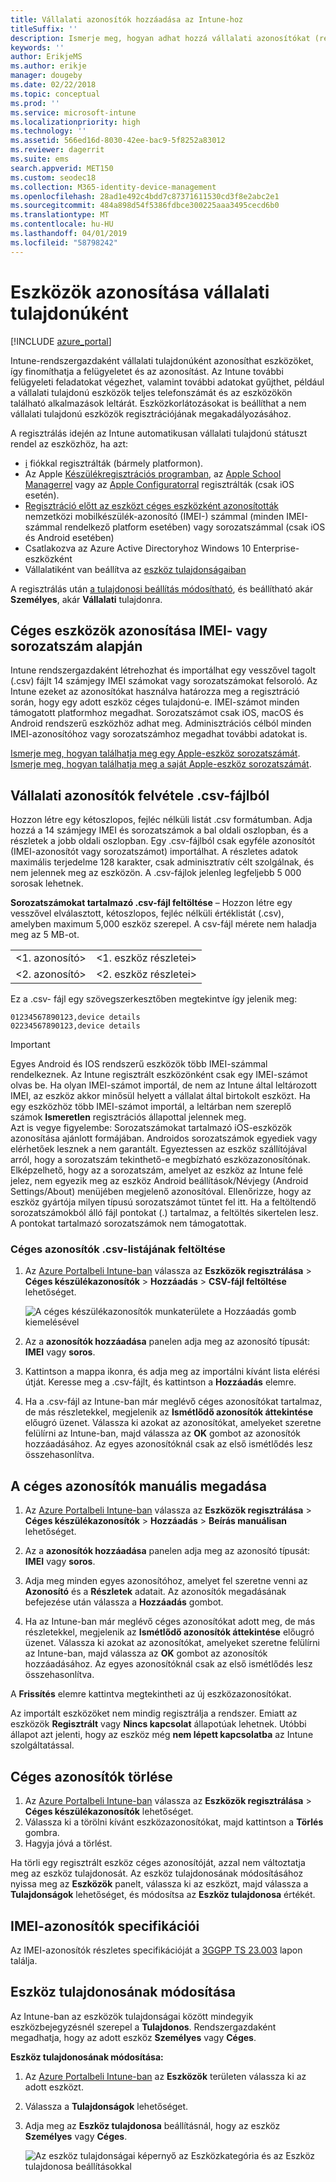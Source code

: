 ```yaml
---
title: Vállalati azonosítók hozzáadása az Intune-hoz
titleSuffix: ''
description: Ismerje meg, hogyan adhat hozzá vállalati azonosítókat (regisztrációs módszer, IMEI és sorozatszámok) a Microsoft Intune-bA.
keywords: ''
author: ErikjeMS
ms.author: erikje
manager: dougeby
ms.date: 02/22/2018
ms.topic: conceptual
ms.prod: ''
ms.service: microsoft-intune
ms.localizationpriority: high
ms.technology: ''
ms.assetid: 566ed16d-8030-42ee-bac9-5f8252a83012
ms.reviewer: dagerrit
ms.suite: ems
search.appverid: MET150
ms.custom: seodec18
ms.collection: M365-identity-device-management
ms.openlocfilehash: 28ad1e492c4bdd7c87371611530cd3f8e2abc2e1
ms.sourcegitcommit: 484a898d54f5386fdbce300225aaa3495cecd6b0
ms.translationtype: MT
ms.contentlocale: hu-HU
ms.lasthandoff: 04/01/2019
ms.locfileid: "58798242"
---
```

# <a name="identify-devices-as-corporate-owned"></a>Eszközök azonosítása vállalati tulajdonúként

[!INCLUDE [azure_portal](./includes/azure_portal.md)]

Intune-rendszergazdaként vállalati tulajdonúként azonosíthat eszközöket, így finomíthatja a felügyeletet és az azonosítást. Az Intune további felügyeleti feladatokat végezhet, valamint további adatokat gyűjthet, például a vállalati tulajdonú eszközök teljes telefonszámát és az eszközökön található alkalmazások leltárát. Eszközkorlátozásokat is beállíthat a nem vállalati tulajdonú eszközök regisztrációjának megakadályozásához.

A regisztrálás idején az Intune automatikusan vállalati tulajdonú státuszt rendel az eszközhöz, ha azt:

- [i](device-enrollment-manager-enroll.md) fiókkal regisztrálták (bármely platformon).
- Az Apple [Készülékregisztrációs programban](device-enrollment-program-enroll-ios.md), az [Apple School Managerrel](apple-school-manager-set-up-ios.md) vagy az [Apple Configuratorral](apple-configurator-enroll-ios.md) regisztrálták (csak iOS esetén).
- [Regisztráció előtt az eszközt céges eszközként azonosították](#identify-corporate-owned-devices-with-imei-or-serial-number) nemzetközi mobilkészülék-azonosító (IMEI-) számmal (minden IMEI-számmal rendelkező platform esetében) vagy sorozatszámmal (csak iOS és Android esetében)
- Csatlakozva az Azure Active Directoryhoz Windows 10 Enterprise-eszközként
- Vállalatiként van beállítva az [eszköz tulajdonságaiban](#change-device-ownership)

A regisztrálás után [a tulajdonosi beállítás módosítható](#change-device-ownership), és beállítható akár **Személyes**, akár **Vállalati** tulajdonra.

## <a name="identify-corporate-owned-devices-with-imei-or-serial-number"></a>Céges eszközök azonosítása IMEI- vagy sorozatszám alapján

Intune rendszergazdaként létrehozhat és importálhat egy vesszővel tagolt (.csv) fájlt 14 számjegy IMEI számokat vagy sorozatszámokat felsoroló. Az Intune ezeket az azonosítókat használva határozza meg a regisztráció során, hogy egy adott eszköz céges tulajdonú-e. IMEI-számot minden támogatott platformhoz megadhat. Sorozatszámot csak iOS, macOS és Android rendszerű eszközhöz adhat meg. Adminisztrációs célból minden IMEI-azonosítóhoz vagy sorozatszámhoz megadhat további adatokat is.

<!-- When you upload serial numbers for corporate-owned iOS devices, they must be paired with a corporate enrollment profile. Devices must then be enrolled using either Apple’s device enrollment program (DEP) or Apple Configurator to have them appear as corporate-owned. -->

[Ismerje meg, hogyan találhatja meg egy Apple-eszköz sorozatszámát](https://support.apple.com/HT204308).<br>
[Ismerje meg, hogyan találhatja meg a saját Apple-eszköz sorozatszámát](https://support.google.com/store/answer/3333000).

## <a name="add-corporate-identifiers-by-using-a-csv-file"></a>Vállalati azonosítók felvétele .csv-fájlból
Hozzon létre egy kétoszlopos, fejléc nélküli listát .csv formátumban. Adja hozzá a 14 számjegy IMEI és sorozatszámok a bal oldali oszlopban, és a részletek a jobb oldali oszlopban. Egy .csv-fájlból csak egyféle azonosítót (IMEI-azonosítót vagy sorozatszámot) importálhat. A részletes adatok maximális terjedelme 128 karakter, csak adminisztratív célt szolgálnak, és nem jelennek meg az eszközön. A .csv-fájlok jelenleg legfeljebb 5 000 sorosak lehetnek.

**Sorozatszámokat tartalmazó .csv-fájl feltöltése** – Hozzon létre egy vesszővel elválasztott, kétoszlopos, fejléc nélküli értéklistát (.csv), amelyben maximum 5,000 eszköz szerepel. A csv-fájl mérete nem haladja meg az 5 MB-ot.

|||
|-|-|
|&lt;1. azonosító&gt;|&lt;1. eszköz részletei&gt;|
|&lt;2. azonosító&gt;|&lt;2. eszköz részletei&gt;|

Ez a .csv- fájl egy szövegszerkesztőben megtekintve így jelenik meg:

```
01234567890123,device details
02234567890123,device details
```

> [!IMPORTANT]
> Egyes Android és IOS rendszerű eszközök több IMEI-számmal rendelkeznek. Az Intune regisztrált eszközönként csak egy IMEI-számot olvas be. Ha olyan IMEI-számot importál, de nem az Intune által leltározott IMEI, az eszköz akkor minősül helyett a vállalat által birtokolt eszközt. Ha egy eszközhöz több IMEI-számot importál, a leltárban nem szereplő számok **Ismeretlen** regisztrációs állapottal jelennek meg.<br>
>Azt is vegye figyelembe: Sorozatszámokat tartalmazó iOS-eszközök azonosítása ajánlott formájában.
>Androidos sorozatszámok egyediek vagy elérhetőek lesznek a nem garantált. Egyeztessen az eszköz szállítójával arról, hogy a sorozatszám tekinthető-e megbízható eszközazonosítónak.
>Elképzelhető, hogy az a sorozatszám, amelyet az eszköz az Intune felé jelez, nem egyezik meg az eszköz Android beállítások/Névjegy (Android Settings/About) menüjében megjelenő azonosítóval. Ellenőrizze, hogy az eszköz gyártója milyen típusú sorozatszámot tüntet fel itt.
>Ha a feltöltendő sorozatszámokból álló fájl pontokat (.) tartalmaz, a feltöltés sikertelen lesz. A pontokat tartalmazó sorozatszámok nem támogatottak.

### <a name="upload-a-csv-list-of-corporate-identifiers"></a>Céges azonosítók .csv-listájának feltöltése

1. Az [Azure Portalbeli Intune-ban](https://portal.azure.com) válassza az **Eszközök regisztrálása** > **Céges készülékazonosítók** > **Hozzáadás** > **CSV-fájl feltöltése** lehetőséget.

   ![A céges készülékazonosítók munkaterülete a Hozzáadás gomb kiemelésével](./media/add-corp-id.png)

2. Az a **azonosítók hozzáadása** panelen adja meg az azonosító típusát: **IMEI** vagy **soros**.

3. Kattintson a mappa ikonra, és adja meg az importálni kívánt lista elérési útját. Keresse meg a .csv-fájlt, és kattintson a **Hozzáadás** elemre. 

4. Ha a .csv-fájl az Intune-ban már meglévő céges azonosítókat tartalmaz, de más részletekkel, megjelenik az **Ismétlődő azonosítók áttekintése** előugró üzenet. Válassza ki azokat az azonosítókat, amelyeket szeretne felülírni az Intune-ban, majd válassza az **OK** gombot az azonosítók hozzáadásához. Az egyes azonosítóknál csak az első ismétlődés lesz összehasonlítva.

## <a name="manually-enter-corporate-identifiers"></a>A céges azonosítók manuális megadása

1. Az [Azure Portalbeli Intune-ban](https://portal.azure.com) válassza az **Eszközök regisztrálása** > **Céges készülékazonosítók** > **Hozzáadás** > **Beírás manuálisan** lehetőséget.

2. Az a **azonosítók hozzáadása** panelen adja meg az azonosító típusát: **IMEI** vagy **soros**.

3. Adja meg minden egyes azonosítóhoz, amelyet fel szeretne venni az **Azonosító** és a **Részletek** adatait. Az azonosítók megadásának befejezése után válassza a **Hozzáadás** gombot.

5. Ha az Intune-ban már meglévő céges azonosítókat adott meg, de más részletekkel, megjelenik az **Ismétlődő azonosítók áttekintése** előugró üzenet. Válassza ki azokat az azonosítókat, amelyeket szeretne felülírni az Intune-ban, majd válassza az **OK** gombot az azonosítók hozzáadásához. Az egyes azonosítóknál csak az első ismétlődés lesz összehasonlítva.

A **Frissítés** elemre kattintva megtekintheti az új eszközazonosítókat.

Az importált eszközöket nem mindig regisztrálja a rendszer. Emiatt az eszközök **Regisztrált** vagy **Nincs kapcsolat** állapotúak lehetnek. Utóbbi állapot azt jelenti, hogy az eszköz még **nem lépett kapcsolatba** az Intune szolgáltatással.

## <a name="delete-corporate-identifiers"></a>Céges azonosítók törlése

1. Az [Azure Portalbeli Intune-ban](https://portal.azure.com) válassza az **Eszközök regisztrálása** > **Céges készülékazonosítók** lehetőséget.
2. Válassza ki a törölni kívánt eszközazonosítókat, majd kattintson a **Törlés** gombra.
3. Hagyja jóvá a törlést.

Ha törli egy regisztrált eszköz céges azonosítóját, azzal nem változtatja meg az eszköz tulajdonosát. Az eszköz tulajdonosának módosításához nyissa meg az **Eszközök** panelt, válassza ki az eszközt, majd válassza a **Tulajdonságok** lehetőséget, és módosítsa az **Eszköz tulajdonosa** értékét.

## <a name="imei-specifications"></a>IMEI-azonosítók specifikációi
Az IMEI-azonosítók részletes specifikációját a [3GGPP TS 23.003](https://portal.3gpp.org/desktopmodules/Specifications/SpecificationDetails.aspx?specificationId=729) lapon találja.

## <a name="change-device-ownership"></a>Eszköz tulajdonosának módosítása

Az Intune-ban az eszközök tulajdonságai között mindegyik eszközbejegyzésnél szerepel a **Tulajdonos**. Rendszergazdaként megadhatja, hogy az adott eszköz **Személyes** vagy **Céges**.

**Eszköz tulajdonosának módosítása:**
1. Az [Azure Portalbeli Intune-ban](https://portal.azure.com) az **Eszközök** területen válassza ki az adott eszközt.
2. Válassza a **Tulajdonságok** lehetőséget.
3. Adja meg az **Eszköz tulajdonosa** beállításnál, hogy az eszköz **Személyes** vagy **Céges**.

   ![Az eszköz tulajdonságai képernyő az Eszközkategória és az Eszköz tulajdonosa beállításokkal](./media/device-properties.png)
